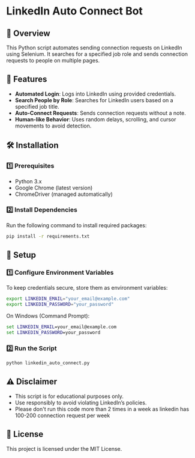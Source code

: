 # LinkedIn Auto Connect Bot

## 📌 Overview
This Python script automates sending connection requests on LinkedIn using Selenium. It searches for a specified job role and sends connection requests to people on multiple pages.

## 🚀 Features
- **Automated Login**: Logs into LinkedIn using provided credentials.
- **Search People by Role**: Searches for LinkedIn users based on a specified job title.
- **Auto-Connect Requests**: Sends connection requests without a note.
- **Human-like Behavior**: Uses random delays, scrolling, and cursor movements to avoid detection.

## 🛠️ Installation
### 1️⃣ Prerequisites
- Python 3.x
- Google Chrome (latest version)
- ChromeDriver (managed automatically)

### 2️⃣ Install Dependencies
Run the following command to install required packages:
```bash
pip install -r requirements.txt
```

## 🔑 Setup
### 1️⃣ Configure Environment Variables
To keep credentials secure, store them as environment variables:
```bash
export LINKEDIN_EMAIL="your_email@example.com"
export LINKEDIN_PASSWORD="your_password"
```

On Windows (Command Prompt):
```cmd
set LINKEDIN_EMAIL=your_email@example.com
set LINKEDIN_PASSWORD=your_password
```

### 2️⃣ Run the Script
```bash
python linkedin_auto_connect.py
```

## ⚠️ Disclaimer
- This script is for educational purposes only.
- Use responsibly to avoid violating LinkedIn’s policies.
- Please don't run this code more than 2 times in a week as linkedin has 100-200 connection request per week

## 📜 License
This project is licensed under the MIT License.

